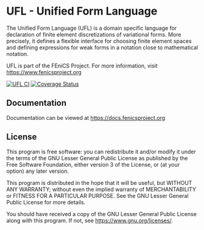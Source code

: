 # UFL - Unified Form Language

The Unified Form Language (UFL) is a domain specific language for
declaration of finite element discretizations of variational forms. More
precisely, it defines a flexible interface for choosing finite element
spaces and defining expressions for weak forms in a notation close to
mathematical notation.

UFL is part of the FEniCS Project. For more information, visit
https://www.fenicsproject.org

[![UFL CI](https://github.com/FEniCS/ufl/workflows/UFL%20CI/badge.svg)](https://github.com/FEniCS/ufl/workflows/UFL%20CI)
[![Coverage Status](https://coveralls.io/repos/github/FEniCS/ufl/badge.svg?branch=main)](https://coveralls.io/github/FEniCS/ufl?branch=main)

## Documentation

Documentation can be viewed at https://docs.fenicsproject.org

## License

This program is free software: you can redistribute it and/or modify
it under the terms of the GNU Lesser General Public License as published by
the Free Software Foundation, either version 3 of the License, or
(at your option) any later version.

This program is distributed in the hope that it will be useful,
but WITHOUT ANY WARRANTY; without even the implied warranty of
MERCHANTABILITY or FITNESS FOR A PARTICULAR PURPOSE. See the
GNU Lesser General Public License for more details.

You should have received a copy of the GNU Lesser General Public License
along with this program. If not, see <https://www.gnu.org/licenses/>.


